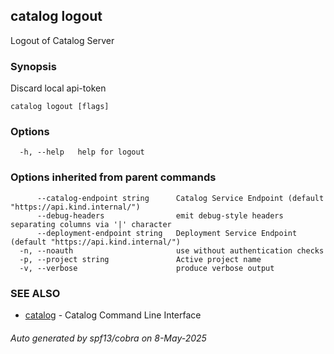 ## catalog logout

Logout of Catalog Server

### Synopsis

Discard local api-token

```
catalog logout [flags]
```

### Options

```
  -h, --help   help for logout
```

### Options inherited from parent commands

```
      --catalog-endpoint string      Catalog Service Endpoint (default "https://api.kind.internal/")
      --debug-headers                emit debug-style headers separating columns via '|' character
      --deployment-endpoint string   Deployment Service Endpoint (default "https://api.kind.internal/")
  -n, --noauth                       use without authentication checks
  -p, --project string               Active project name
  -v, --verbose                      produce verbose output
```

### SEE ALSO

* [catalog](catalog.md)	 - Catalog Command Line Interface

###### Auto generated by spf13/cobra on 8-May-2025
